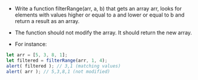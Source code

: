 - Write a function filterRange(arr, a, b) that gets an array arr, looks for elements with values higher or equal to a and lower or equal to b and return a result as an array.

- The function should not modify the array. It should return the new array.

- For instance:

```js
let arr = [5, 3, 8, 1];
let filtered = filterRange(arr, 1, 4);
alert( filtered ); // 3,1 (matching values)
alert( arr ); // 5,3,8,1 (not modified)
```
